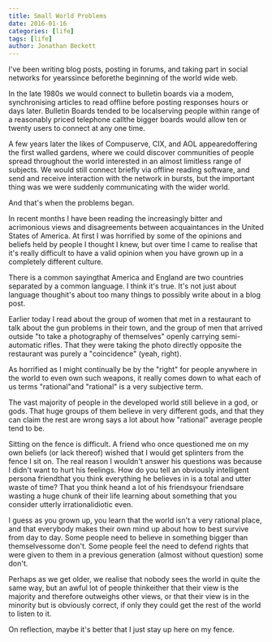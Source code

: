 ```yaml
---
title: Small World Problems
date: 2016-01-16
categories: [life]
tags: [life]
author: Jonathan Beckett
---
```


I've been writing blog posts, posting in forums, and taking part in social networks for yearssince beforethe beginning of the world wide web.

In the late 1980s we would connect to bulletin boards via a modem, synchronising articles to read offline before posting responses hours or days later. Bulletin Boards tended to be localserving people within range of a reasonably priced telephone callthe bigger boards would allow ten or twenty users to connect at any one time.

A few years later the likes of Compuserve, CIX, and AOL appearedoffering the first walled gardens, where we could discover communities of people spread throughout the world interested in an almost limitless range of subjects. We would still connect briefly via offline reading software, and send and receive interaction with the network in bursts, but the important thing was we were suddenly communicating with the wider world.

And that's when the problems began.

In recent months I have been reading the increasingly bitter and acrimonious views and disagreements between acquaintances in the United States of America. At first I was horrified by some of the opinions and beliefs held by people I thought I knew, but over time I came to realise that it's really difficult to have a valid opinion when you have grown up in a completely different culture.

There is a common sayingthat America and England are two countries separated by a common language. I think it's true. It's not just about language thoughit's about too many things to possibly write about in a blog post.

Earlier today I read about the group of women that met in a restaurant to talk about the gun problems in their town, and the group of men that arrived outside "to take a photography of themselves" openly carrying semi-automatic rifles. That they were taking the photo directly opposite the restaurant was purely a "coincidence" (yeah, right).

As horrified as I might continually be by the "right" for people anywhere in the world to even own such weapons, it really comes down to what each of us terms "rational"and "rational" is a very subjective term.

The vast majority of people in the developed world still believe in a god, or gods. That huge groups of them believe in very different gods, and that they can claim the rest are wrong says a lot about how "rational" average people tend to be.

Sitting on the fence is difficult. A friend who once questioned me on my own beliefs (or lack thereof) wished that I would get splinters from the fence I sit on. The real reason I wouldn't answer his questions was because I didn't want to hurt his feelings. How do you tell an obviously intelligent persona friendthat you think everything he believes in is a total and utter waste of time? That you think heand a lot of his friendsyour friendsare wasting a huge chunk of their life learning about something that you consider utterly irrationalidiotic even.

I guess as you grown up, you learn that the world isn't a very rational place, and that everybody makes their own mind up about how to best survive from day to day. Some people need to believe in something bigger than themselvessome don't. Some people feel the need to defend rights that were given to them in a previous generation (almost without question) some don't.

Perhaps as we get older, we realise that nobody sees the world in quite the same way, but an awful lot of people thinkeither that their view is the majority and therefore outweighs other views, or that their view is in the minority but is obviously correct, if only they could get the rest of the world to listen to it.

On reflection, maybe it's better that I just stay up here on my fence.